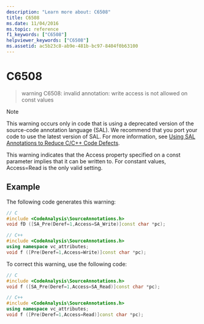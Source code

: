 ```yaml
---
description: "Learn more about: C6508"
title: C6508
ms.date: 11/04/2016
ms.topic: reference
f1_keywords: ["C6508"]
helpviewer_keywords: ["C6508"]
ms.assetid: ac5b23c8-ab9e-481b-bc97-8404f0b63100
---
```

# C6508

> warning C6508: invalid annotation: write access is not allowed on const values

> [!NOTE]
> This warning occurs only in code that is using a deprecated version of the source-code annotation language (SAL). We recommend that you port your code to use the latest version of SAL. For more information, see [Using SAL Annotations to Reduce C/C++ Code Defects](../code-quality/using-sal-annotations-to-reduce-c-cpp-code-defects.md).

This warning indicates that the Access property specified on a const parameter implies that it can be written to. For constant values, Access=Read is the only valid setting.

## Example

The following code generates this warning:

```cpp
// C
#include <CodeAnalysis\SourceAnnotations.h>
void fD ([SA_Pre(Deref=1,Access=SA_Write)]const char *pc);

// C++
#include <CodeAnalysis\SourceAnnotations.h>
using namespace vc_attributes;
void f ([Pre(Deref=1,Access=Write)]const char *pc);
```

To correct this warning, use the following code:

```cpp
// C
#include <CodeAnalysis\SourceAnnotations.h>
void f ([SA_Pre(Deref=1,Access=SA_Read)]const char *pc);

// C++
#include <CodeAnalysis\SourceAnnotations.h>
using namespace vc_attributes;
void f ([Pre(Deref=1,Access=Read)]const char *pc);
```
